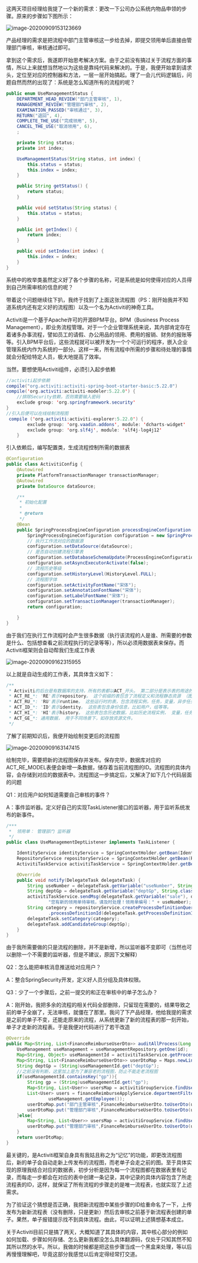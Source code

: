 这两天项目经理给我提了一个新的需求：更改一下公司办公系统内物品申领的步骤。原来的步骤如下图所示：

![image-20200909153123669](../img/Activiti的初步认识/image-20200909153123669.png)

产品经理的需求是把流程中部门主管审核这一步给去掉，即提交领用单后直接由管理部门审核，审核通过即可。

拿到这个需求后，我遂即开始思考解决方案。由于之前没有搞过关于流程方面的事情，所以上来就想当然地以为这些是靠纯代码来解决的。于是，我便开始拿到请求头，定位至对应的控制器和方法，一层一层开始搞起。理了一会儿代码逻辑后，问题自然而然的出现了：系统是怎么知道所有的流程的呢？

```java
public enum UseManagementStatus {
    DEPARTMENT_HEAD_REVIEW("部门主管审核", 1),
    MANAGEMENT_REVIEW("管理部门审核", 2),
    EXAMINATION_PASSED("审核通过", 3),
    RETURN("退回", 4),
    COMPLETE_THE_USE("完成领用", 5),
    CANCEL_THE_USE("取消领用", 6),
    ;

    private String status;
    private int index;

    UseManagementStatus(String status, int index) {
        this.status = status;
        this.index = index;
    }

    public String getStatus() {
        return status;
    }

    public void setStatus(String status) {
        this.status = status;
    }

    public int getIndex() {
        return index;
    }

    public void setIndex(int index) {
        this.index = index;
    }
}
```

系统中的枚举类虽然定义好了各个步骤的名称，可是系统是如何使得对应的人员得到自己所需审核的信息的呢？

带着这个问题继续往下扒，我终于找到了上面这张流程图（PS：刚开始我并不知道系统内还有定义好的流程图）以及一个名为Activiti的神奇工具。

Activiti是一个基于Apache许可的开源BPM平台。BPM（Business Process Management），即业务流程管理。对于一个企业管理系统来说，其内部肯定存在着诸多办事流程，譬如员工的请假、办公用品的领用、费用的报销、财务的报账等等。引入BPM平台后，这些流程就可以被开发为一个个可运行的程序，嵌入企业管理系统内作为系统的一部分。这样一来，所有流程中所需的步骤和待处理的事情就会分配给特定人员，极大地提高了效率。

当然，要想使用Activiti组件，必须引入起步依赖

```java
//activiti起步依赖
compile("org.activiti:activiti-spring-boot-starter-basic:5.22.0")
compile('org.activiti:activiti-modeler:5.22.0') {
    //排除Security依赖，否则需要输入密码
    exclude group: 'org.springframework.security'
}
//引入后便可以在线绘制流程图
 compile ('org.activiti:activiti-explorer:5.22.0') {
        exclude group: 'org.vaadin.addons', module: 'dcharts-widget'
        exclude group: 'org.slf4j', module: 'slf4j-log4j12'
    }
```

引入依赖后，编写配置类，生成流程控制所需的数据表

```java
@Configuration
public class ActivitiConfig {
    @Autowired
    private PlatformTransactionManager transactionManager;
    @Autowired
    private DataSource dataSource;

    /**
     * 初始化配置
     *
     * @return
     */
    @Bean
    public SpringProcessEngineConfiguration processEngineConfiguration() {
        SpringProcessEngineConfiguration configuration = new SpringProcessEngineConfiguration();
        // 执行工作流对应的数据源
        configuration.setDataSource(dataSource);
        // 是否自动创建流程引擎表
        configuration.setDatabaseSchemaUpdate(ProcessEngineConfiguration.DB_SCHEMA_UPDATE_TRUE);
        configuration.setAsyncExecutorActivate(false);
        // 流程历史等级
        configuration.setHistoryLevel(HistoryLevel.FULL);
        // 流程图字体
        configuration.setActivityFontName("宋体");
        configuration.setAnnotationFontName("宋体");
        configuration.setLabelFontName("宋体");
        configuration.setTransactionManager(transactionManager);
        return configuration;

    }
}
```

由于我们在执行工作流程时会产生很多数据（执行该流程的人是谁、所需要的参数是什么、包括想查看之前流程执行的记录等等），所以必须用数据表来保存。而Activiti框架则会自动帮我们生成工作表

![image-20200909162315955](../img/Activiti的初步认识/image-20200909162315955.png)

以上就是自动生成的工作表，其具体含义如下：

```java
/**
 * Activiti的后台是有数据库的支持，所有的表都以ACT_开头。 第二部分是表示表的用途的两个字母标识。 用途也和服务的API对应。
 * ACT_RE_*: 'RE'表示repository。 这个前缀的表包含了流程定义和流程静态资源 （图片，规则，等等）。
 * ACT_RU_*: 'RU'表示runtime。 这些运行时的表，包含流程实例，任务，变量，异步任务，等运行中的数据。 Activiti只在流程实例执行过程中保存这些数据， 在流程结束时就会删除这些记录。 这样运行时表可以一直很小速度很快。
 * ACT_ID_*: 'ID'表示identity。 这些表包含身份信息，比如用户，组等等。
 * ACT_HI_*: 'HI'表示history。 这些表包含历史数据，比如历史流程实例， 变量，任务等等。
 * ACT_GE_*: 通用数据， 用于不同场景下，如存放资源文件。
 */
```

了解了前期知识后，我便开始绘制变更后的流程图

![image-20200909163147415](../img/Activiti的初步认识/image-20200909163147415.png)

绘制完毕，需要把新的流程图保存并发布。保存完毕，数据库对应的ACT_RE_MODEL表便会新增一条数据，储存着当前流程图的ID。流程图的具体内容，会存储到对应的数据表中。流程图这一步搞定后，又解决了如下几个代码层面的问题

Q1：对应用户如何知道需要自己审核的事件？

A：事件监听器。定义好自己的实现TaskListener接口的监听器，用于监听系统发布的新事件。

```java
/***
 *  领用单： 管理部门 监听器
 */
public class UseManagementDeptListener implements TaskListener {

    IdentityService identityService = SpringContextHolder.getBean(IdentityService.class);
    RepositoryService repositoryService = SpringContextHolder.getBean(RepositoryService.class);
    ActivitiTaskService activitiTaskService = SpringContextHolder.getBean(ActivitiTaskService.class);

    @Override
    public void notify(DelegateTask delegateTask) {
        String useNumber = delegateTask.getVariable("useNumber", String.class);
        String deptGp = delegateTask.getVariable("deptGp", String.class);
        activitiTaskService.sendMsg(delegateTask.getVariable("sale"), deptGp, "管理部门审核",
                "您有新的领用单待审核，请及时处理！领用单编号：" + useNumber);
        String category = repositoryService.createProcessDefinitionQuery()
                .processDefinitionId(delegateTask.getProcessDefinitionId()).singleResult().getCategory();
        delegateTask.setCategory(category);
        delegateTask.addCandidateGroup(deptGp);
    }
}
```

由于我所需要做的只是流程的删除，并不是新增，所以监听器不变即可（当然也可以删除一个不需要的监听器，但是不建议，原因下文解释）

Q2：怎么能把审核消息推送给对应用户？

A：整合SpringSecurity开发，定义好人员分组及具体权限。

Q3：少了一个步骤后，之前一提交的和正在审核中的单子怎么办？

A：刚开始，我把多余的流程的相关代码全部删除，只留现在需要的，结果导致之前的单子全崩了，无法审核，就僵在了那里。我问了下产品经理，他给我提的需求是之前的单子不变，还能走原来的流程，从系统更新了新的流程表的那一刻开始，单子才走新的流程表。于是我便对代码进行了若干改造

```java
@Override
public Map<String, List<FinanceReimburseUserDto>> auditAllProcess(Long id) {
    UseManagement useManagement = useManagementRepository.getOne(id);
    Map<String, Object> useManagementId = activitiTaskService.getProcessVariables("useManagementId", id);
    Map<String, List<FinanceReimburseUserDto>> userDtoMap = Maps.newLinkedHashMap();
    String deptGp = (String)useManagementId.get("deptGp");
    //之前没有判断，这里加上是为了兼容老的流程图，防止不能走老流程图
    if(useManagementId.containsKey("gp")){
        String gp = (String)useManagementId.get("gp");
        Map<String, List<User>> usersMap = activitiGroupService.findUser(Lists.newArrayList(deptGp,gp));
        List<User> users = financeReimburseApplyService.departmentFilterAudit(usersMap.get(gp),
                useManagement.getEmployee());
        userDtoMap.put("部门主管审核",FinanceReimburseUserDto.toUserDto(users));
        userDtoMap.put("管理部门审核",FinanceReimburseUserDto.toUserDto(usersMap.get(deptGp)));
    }else{
        Map<String, List<User>> usersMap = activitiGroupService.findUser(Lists.newArrayList(deptGp));
        userDtoMap.put("管理部门审核",FinanceReimburseUserDto.toUserDto(usersMap.get(deptGp)));
    }
    return userDtoMap;
}
```

最关键的，是Activiti框架自身具有我姑且称之为“记忆”的功能，即更改流程图后，新的单子会自动走新上传发布的流程图，而老单子会走之前的图。至于具体实现的原理我结合对应的数据表，初步分析是因为每一个流程图都在数据表里有记录，而每走一步都会在对应的表中创建一条记录，其中记录的具体内容包含了所走流程表的ID，这样，就保证了所有流程的步骤走的是唯一流程表，也就实现了上述需求。

为了验证这个猜想是否正确，我把新流程图中某些步骤的ID给重命名了一下，上传发布为新新流程表（没有删除，只是更新）然后去审核之前基于新流程表创建的单子。果然，单子报错提示找不到具体流程。由此，可以证明上述猜想基本成立。

关于Activiti目前只是搞了两天，大概知道了其具体的内容，其中核心部分的例如如何加载、步骤如何存储、怎么更新我都没怎么具体翻源码，仅处于只知其然不知其所以然的水平。所以，我做的时候都是把这些步骤当成一个黑盒来处理，等以后再慢慢理解吧，毕竟这部分我感觉以后肯定得经常打交道。